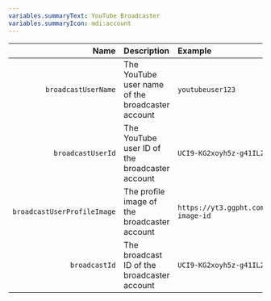 ```yaml
---
variables.summaryText: YouTube Broadcaster
variables.summaryIcon: mdi:account
---
```


| Name | Description | Example |
|-----:|:------------|:--------|
`broadcastUserName` | The YouTube user name of the broadcaster account | `youtubeuser123`
`broadcastUserId` | The YouTube user ID of the broadcaster account | `UCI9-KG2xoyh5z-g41IL2jqf`
`broadcastUserProfileImage` | The profile image of the broadcaster account | `https://yt3.ggpht.com/ytc/profile-image-id`
`broadcastId` | The broadcast ID of the broadcaster account | `UCI9-KG2xoyh5z-g41IL2jqf`
